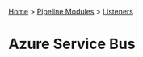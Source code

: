 [Home](../../Index.md) > [Pipeline Modules](../Index.md) > [Listeners](../Listener.md)

# Azure Service Bus